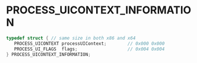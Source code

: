 # PROCESS_UICONTEXT_INFORMATION

```C
typedef struct { // same size in both x86 and x64
   PROCESS_UICONTEXT processUIContext;        // 0x000 0x000
   PROCESS_UI_FLAGS  flags;                   // 0x004 0x004
} PROCESS_UICONTEXT_INFORMATION;
```
